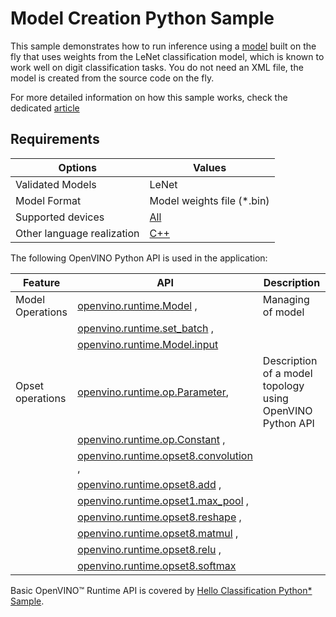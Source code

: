# Model Creation Python Sample

This sample demonstrates how to run inference using a [model](https://docs.openvino.ai/2025/openvino-workflow/running-inference/model-representation.html) built on the fly that uses weights from the LeNet classification model, which is known to work well on digit classification tasks. You do not need an XML file, the model is created from the source code on the fly.

For more detailed information on how this sample works, check the dedicated [article](https://docs.openvino.ai/2025/get-started/learn-openvino/openvino-samples/model-creation.html)

## Requirements

| Options                     | Values                                                                                                      |
| ----------------------------| ------------------------------------------------------------------------------------------------------------|
| Validated Models            | LeNet                                                                                                       |
| Model Format                | Model weights file (\*.bin)                                                                                 |
| Supported devices           | [All](https://docs.openvino.ai/2025/documentation/compatibility-and-support/supported-devices.html)         |
| Other language realization  | [C++](https://docs.openvino.ai/2025/get-started/learn-openvino/openvino-samples/model-creation.html)                                  |

The following OpenVINO Python API is used in the application:

| Feature           | API                                                                                                                                                       | Description                                               |
| ------------------| ----------------------------------------------------------------------------------------------------------------------------------------------------------|-----------------------------------------------------------|
| Model Operations  | [openvino.runtime.Model](https://docs.openvino.ai/2025/api/ie_python_api/_autosummary/openvino.runtime.Model.html) ,                                    | Managing of model                                         |
|                   | [openvino.runtime.set_batch](https://docs.openvino.ai/2025/api/ie_python_api/_autosummary/openvino.runtime.set_batch.html) ,                            |                                                           |
|                   | [openvino.runtime.Model.input](https://docs.openvino.ai/2025/api/ie_python_api/_autosummary/openvino.runtime.Model.html#openvino.runtime.Model.input)   |                                                           |
| Opset operations  | [openvino.runtime.op.Parameter](https://docs.openvino.ai/2025/api/ie_python_api/_autosummary/openvino.runtime.op.Parameter.html),                       | Description of a model topology using OpenVINO Python API |
|                   | [openvino.runtime.op.Constant](https://docs.openvino.ai/2025/api/ie_python_api/_autosummary/openvino.runtime.op.Constant.html) ,                        |                                                           |
|                   | [openvino.runtime.opset8.convolution](https://docs.openvino.ai/2025/api/ie_python_api/_autosummary/openvino.runtime.opset8.convolution.html) ,          |                                                           |
|                   | [openvino.runtime.opset8.add](https://docs.openvino.ai/2025/api/ie_python_api/_autosummary/openvino.runtime.opset8.add.html) ,                          |                                                           |
|                   | [openvino.runtime.opset1.max_pool](https://docs.openvino.ai/2025/api/ie_python_api/_autosummary/openvino.runtime.opset1.max_pool.html) ,                |                                                           |
|                   | [openvino.runtime.opset8.reshape](https://docs.openvino.ai/2025/api/ie_python_api/_autosummary/openvino.runtime.opset8.reshape.html) ,                  |                                                           |
|                   | [openvino.runtime.opset8.matmul](https://docs.openvino.ai/2025/api/ie_python_api/_autosummary/openvino.runtime.opset8.matmul.html) ,                    |                                                           |
|                   | [openvino.runtime.opset8.relu](https://docs.openvino.ai/2025/api/ie_python_api/_autosummary/openvino.runtime.opset8.relu.html) ,                        |                                                           |
|                   | [openvino.runtime.opset8.softmax](https://docs.openvino.ai/2025/api/ie_python_api/_autosummary/openvino.runtime.opset8.softmax.html)                    |                                                           |

Basic OpenVINO™ Runtime API is covered by [Hello Classification Python* Sample](https://docs.openvino.ai/2025/get-started/learn-openvino/openvino-samples/hello-classification.html).
